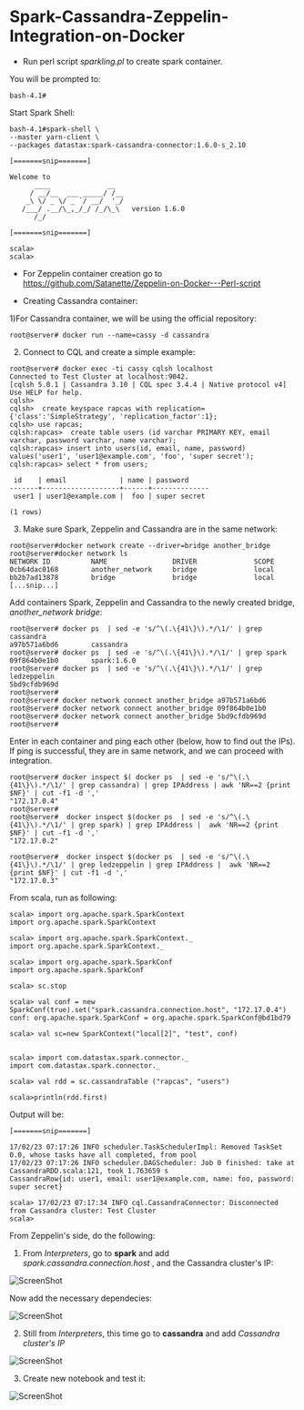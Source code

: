 # Spark-Cassandra-Zeppelin-Integration-on-Docker


  - Run perl script <i>sparkling.pl</i> to create spark container.</br> 


You will be prompted to:

``bash-4.1#``

Start Spark Shell: 
```
bash-4.1#spark-shell \ 
--master yarn-client \  
--packages datastax:spark-cassandra-connector:1.6.0-s_2.10  

[=======snip=======]

Welcome to
      ____              __
     / __/__  ___ _____/ /__
    _\ \/ _ \/ _ `/ __/  '_/
   /___/ .__/\_,_/_/ /_/\_\   version 1.6.0
      /_/

[=======snip=======]

scala>
scala>
```
  - For Zeppelin container creation go to https://github.com/Satanette/Zeppelin-on-Docker---Perl-script


  - Creating Cassandra container:



1)For Cassandra container, we will be using the official repository: </br> 
```
root@server# docker run --name=cassy -d cassandra
```
2) Connect to CQL and create a simple example: </br> 
```
root@server# docker exec -ti cassy cqlsh localhost
Connected to Test Cluster at localhost:9042.
[cqlsh 5.0.1 | Cassandra 3.10 | CQL spec 3.4.4 | Native protocol v4]
Use HELP for help.
cqlsh> 
cqlsh>  create keyspace rapcas with replication={'class':'SimpleStrategy', 'replication_factor':1};
cqlsh> use rapcas;
cqlsh:rapcas>  create table users (id varchar PRIMARY KEY, email varchar, password varchar, name varchar);
cqlsh:rapcas> insert into users(id, email, name, password) values('user1', 'user1@example.com', 'foo', 'super secret');
cqlsh:rapcas> select * from users;

 id    | email             | name | password
-------+-------------------+------+--------------
 user1 | user1@example.com |  foo | super secret

(1 rows)

```

3) Make sure Spark, Zeppelin and Cassandra are in the same network:
```
root@server#docker network create --driver=bridge another_bridge 
root@server#docker network ls
NETWORK ID          NAME                DRIVER              SCOPE  
0cb64dac0168        another_network     bridge              local 
bb2b7ad13878        bridge              bridge              local
[...snip...]
```

Add containers Spark, Zeppelin and Cassandra to the newly created bridge,  <i>another_network bridge</i>:</br>

```
root@server# docker ps  | sed -e 's/^\(.\{41\}\).*/\1/' | grep cassandra
a97b571a6bd6        cassandra
root@server# docker ps  | sed -e 's/^\(.\{41\}\).*/\1/' | grep spark
09f864b0e1b0        spark:1.6.0
root@server# docker ps  | sed -e 's/^\(.\{41\}\).*/\1/' | grep  ledzeppelin
5bd9cfdb969d  
root@server#
root@server# docker network connect another_bridge a97b571a6bd6
root@server# docker network connect another_bridge 09f864b0e1b0 
root@server# docker network connect another_bridge 5bd9cfdb969d
root@server#
```

Enter in each container and ping each other (below, how to find out the IPs). If ping is successful, they are in same network, and we can proceed with integration.
```
root@server# docker inspect $( docker ps  | sed -e 's/^\(.\{41\}\).*/\1/' | grep cassandra) | grep IPAddress | awk 'NR==2 {print $NF}' | cut -f1 -d ','
"172.17.0.4"
root@server#
root@server#  docker inspect $(docker ps  | sed -e 's/^\(.\{41\}\).*/\1/' | grep spark) | grep IPAddress |  awk 'NR==2 {print $NF}' | cut -f1 -d ','
"172.17.0.2"

root@server#  docker inspect $(docker ps  | sed -e 's/^\(.\{41\}\).*/\1/' | grep ledzeppelin | grep IPAddress |  awk 'NR==2 {print $NF}' | cut -f1 -d ','
"172.17.0.3"

``` 

From scala, run as following:

```
scala> import org.apache.spark.SparkContext
import org.apache.spark.SparkContext

scala> import org.apache.spark.SparkContext._
import org.apache.spark.SparkContext._

scala> import org.apache.spark.SparkConf
import org.apache.spark.SparkConf

scala> sc.stop

scala> val conf = new SparkConf(true).set("spark.cassandra.connection.host", "172.17.0.4") 
conf: org.apache.spark.SparkConf = org.apache.spark.SparkConf@bd1bd79

scala> val sc=new SparkContext("local[2]", "test", conf)


scala> import com.datastax.spark.connector._
import com.datastax.spark.connector._

scala> val rdd = sc.cassandraTable ("rapcas", "users")

scala>println(rdd.first)

```

Output will be:

```
[=======snip=======]

17/02/23 07:17:26 INFO scheduler.TaskSchedulerImpl: Removed TaskSet 0.0, whose tasks have all completed, from pool
17/02/23 07:17:26 INFO scheduler.DAGScheduler: Job 0 finished: take at CassandraRDD.scala:121, took 1.763659 s
CassandraRow{id: user1, email: user1@example.com, name: foo, password: super secret}

scala> 17/02/23 07:17:34 INFO cql.CassandraConnector: Disconnected from Cassandra cluster: Test Cluster
scala>

```


From Zeppelin's side, do the following:

1) From <i>Interpreters</i>, go to <b>spark</b> and add <i>spark.cassandra.connection.host </i>, and the Cassandra cluster's IP:


![ScreenShot](https://github.com/Satanette/test/blob/master/add_hosts_spark_cassandra.png)

Now add the necessary dependecies:

![ScreenShot](https://github.com/Satanette/test/blob/master/spark_add_dependencies.png)



2) Still from <i>Interpreters</i>, this time go to <b>cassandra</b> and add <i> Cassandra cluster's IP </i>

![ScreenShot](https://github.com/Satanette/test/blob/master/hosts_cassandra.png)



3) Create new notebook and test it:

![ScreenShot](https://github.com/Satanette/test/blob/master/workish.png)






